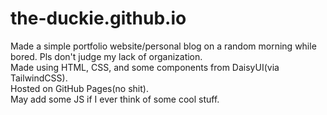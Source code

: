 # the-duckie.github.io

Made a simple portfolio website/personal blog on a random morning while bored. Pls don't judge my lack of organization.<br>
Made using HTML, CSS, and some components from DaisyUI(via TailwindCSS).<br>
Hosted on GitHub Pages(no shit).<br>
May add some JS if I ever think of some cool stuff.<br>

